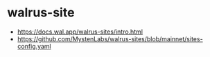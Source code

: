 # walrus-site
* https://docs.wal.app/walrus-sites/intro.html
* https://github.com/MystenLabs/walrus-sites/blob/mainnet/sites-config.yaml
